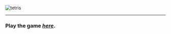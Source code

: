 ![tetris](https://github.com/The-Phoenics/Tetris-ts/assets/96228962/e72db0e2-14bf-4a55-a2f3-e11e9f2d01d1)

---

### Play the game [*here*](https://tetris-ts-game.netlify.app).

